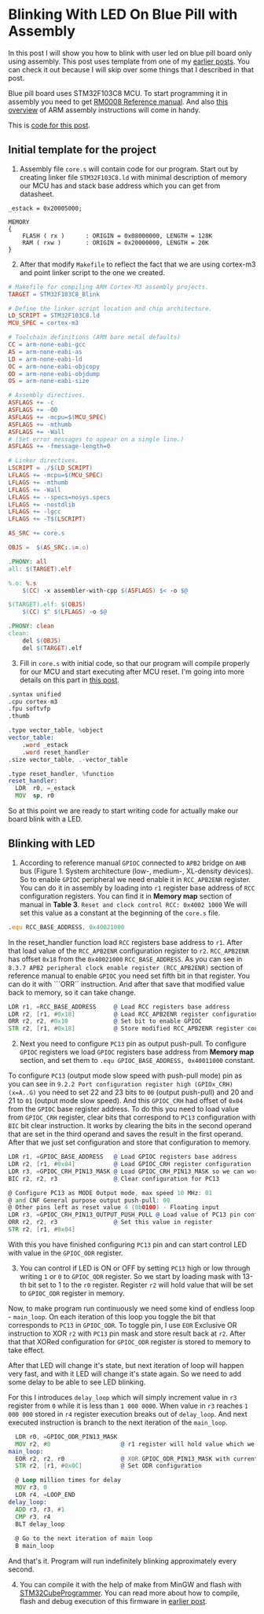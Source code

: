 # Blinking With LED On Blue Pill with Assembly

In this post I will show you how to blink with user led on blue pill board only using assembly.
This post uses template from one of my [earlier posts](https://kalleva.bearblog.dev/running-simple-assembly-on-stm32l071cbt6/).
You can check it out because I will skip over some things that I described in that post.

Blue pill board uses STM32F103C8 MCU. To start programming it in assembly you need to get [RM0008 Reference manual](https://www.st.com/resource/en/reference_manual/cd00171190-stm32f101xx-stm32f102xx-stm32f103xx-stm32f105xx-and-stm32f107xx-advanced-arm-based-32-bit-mcus-stmicroelectronics.pdf).
And also [this overview](https://developer.arm.com/documentation/dui0473/m/arm-and-thumb-instructions/) of ARM assembly instructions will come in handy.

This is [code for this post]().

## Initial template for the project

1. Assembly file ```core.s``` will contain code for our program.
Start out by creating linker file ```STM32F103C8.ld``` with minimal description of memory our MCU has and stack base address which you can get from datasheet.

```text
_estack = 0x20005000;

MEMORY
{
    FLASH ( rx )      : ORIGIN = 0x08000000, LENGTH = 128K
    RAM ( rxw )       : ORIGIN = 0x20000000, LENGTH = 20K
}
```

2. After that modify ```Makefile``` to reflect the fact that we are using cortex-m3 and point linker script to the one we created.

```Makefile
# Makefile for compiling ARM Cortex-M3 assembly projects.
TARGET = STM32F103C8_Blink

# Define the linker script location and chip architecture.
LD_SCRIPT = STM32F103C8.ld
MCU_SPEC = cortex-m3

# Toolchain definitions (ARM bare metal defaults)
CC = arm-none-eabi-gcc
AS = arm-none-eabi-as
LD = arm-none-eabi-ld
OC = arm-none-eabi-objcopy
OD = arm-none-eabi-objdump
OS = arm-none-eabi-size

# Assembly directives.
ASFLAGS += -c
ASFLAGS += -O0
ASFLAGS += -mcpu=$(MCU_SPEC)
ASFLAGS += -mthumb
ASFLAGS += -Wall
# (Set error messages to appear on a single line.)
ASFLAGS += -fmessage-length=0

# Linker directives.
LSCRIPT = ./$(LD_SCRIPT)
LFLAGS += -mcpu=$(MCU_SPEC)
LFLAGS += -mthumb
LFLAGS += -Wall
LFLAGS += --specs=nosys.specs
LFLAGS += -nostdlib
LFLAGS += -lgcc
LFLAGS += -T$(LSCRIPT)

AS_SRC += core.s

OBJS =  $(AS_SRC:.s=.o)

.PHONY: all
all: $(TARGET).elf

%.o: %.s
	$(CC) -x assembler-with-cpp $(ASFLAGS) $< -o $@

$(TARGET).elf: $(OBJS)
	$(CC) $^ $(LFLAGS) -o $@

.PHONY: clean
clean:
	del $(OBJS)
	del $(TARGET).elf
```

3. Fill in ```core.s``` with initial code, so that our program will compile properly for our MCU and start executing after MCU reset.
I'm going into more details on this part in [this post](https://kalleva.bearblog.dev/running-simple-assembly-on-stm32l071cbt6/).

```asm
.syntax unified
.cpu cortex-m3
.fpu softvfp
.thumb

.type vector_table, %object
vector_table:
    .word _estack
    .word reset_handler
.size vector_table, .-vector_table

.type reset_handler, %function
reset_handler:
  LDR  r0, =_estack
  MOV  sp, r0
```

So at this point we are ready to start writing code for actually make our board blink with a LED.

## Blinking with LED

1. According to reference manual ```GPIOC``` connected to ```APB2``` bridge on ```AHB``` bus (Figure 1. System architecture (low-, medium-, XL-density devices).
So to enable ```GPIOC``` peripheral we need enable it in ```RCC_APB2ENR``` register.
You can do it in assembly by loading into ```r1``` register base address of ```RCC``` configuration registers.
You can find it in **Memory map** section of manual in **Table 3**.
```Reset and clock control RCC: 0x4002 1000```
We will set this value as a constant at the beginning of the ```core.s``` file.

```asm
.equ RCC_BASE_ADDRESS, 0x40021000
```

In the reset_handler function load ```RCC``` registers base address to ```r1```. After that load value of the ```RCC_APB2ENR``` configuration register to ```r2```. ```RCC_APB2ENR``` has offset ```0x18``` from the ```0x40021000``` ```RCC_BASE_ADDRESS```.
As you can see in ```8.3.7 APB2 peripheral clock enable register (RCC_APB2ENR)``` section of reference manual to enable ```GPIOC``` you need set fifth bit in that register. You can do it with ```ORR`` instruction.
And after that save that modified value back to memory, so it can take change.

```asm
LDR r1, =RCC_BASE_ADDRESS     @ Load RCC registers base address
LDR r2, [r1, #0x18]           @ Load RCC_APB2ENR register configuration
ORR r2, r2, #0x10             @ Set bit to enable GPIOC
STR r2, [r1, #0x18]           @ Store modified RCC_APB2ENR register configuration
```

2. Next you need to configure ```PC13``` pin as output push-pull.
To configure ```GPIOC``` registers we load ```GPIOC``` registers base address from **Memory map** section, and set them to ```.equ GPIOC_BASE_ADDRESS, 0x40011000``` constant.

To configure ```PC13``` (output mode slow speed with push-pull mode) pin as you can see in ```9.2.2 Port configuration register high (GPIOx_CRH) (x=A..G)``` you need to set 22 and 23 bits to ```00``` (output push-pull) and 20 and 21 to ```01``` (output mode slow speed).
And this ```GPIOC_CRH``` had offset of ```0x04``` from the ```GPIOC``` base register address.
To do this you need to load value from ```GPIOC_CRH``` register, clear bits that correspond to ```PC13``` configuration with ```BIC``` bit clear instruction. It works by clearing the bits in the second operand that are set in the third operand and saves the result in the first operand.
After that we just set configuration and store that configuration to memory.

```asm
LDR r1, =GPIOC_BASE_ADDRESS   @ Load GPIOC registers base address
LDR r2, [r1, #0x04]           @ Load GPIOC_CRH register configuration
LDR r3, =GPIOC_CRH_PIN13_MASK @ Load GPIOC_CRH_PIN13_MASK so we can work with only PC13 pin configuration
BIC r2, r2, r3                @ Clear configuration for PC13

@ Configure PC13 as MODE Output mode, max speed 10 MHz: 01
@ and CNF General purpose output push-pull: 00
@ Other pins left as reset value 4 (0b0100) - Floating input
LDR r3, =GPIOC_CRH_PIN13_OUTPUT_PUSH_PULL @ Load value of PC13 pin configuration
ORR r2, r2, r3                @ Set this value in register
STR r2, [r1, #0x04]
```

With this you have finished configuring ```PC13``` pin and can start control LED with value in the ```GPIOC_ODR``` register.

3. You can control if LED is ON or OFF by setting ```PC13``` high or low through writing ```1``` or ```0``` to ```GPIOC_ODR``` register.
So we start by loading mask with 13-th bit set to 1 to the ```r0``` register.
Register ```r2``` will hold value that will be set to ```GPIOC_ODR``` register in memory.

Now, to make program run continuously we need some kind of endless loop - ```main_loop```.
On each iteration of this loop you toggle the bit that corresponds to ```PC13``` in ```GPIOC_ODR```.
To toggle pin, I use ```EOR``` Exclusive OR instruction to XOR ```r2``` with ```PC13``` pin mask and store result back at ```r2```.
After that that XORed configuration for ```GPIOC_ODR``` register is stored to memory to take effect.

After that LED will change it's state, but next iteration of loop will happen very fast, and with it LED will change it's state again.
So we need to add some delay to be able to see LED blinking.

For this I introduces ```delay_loop``` which will simply increment value in ```r3``` register from ```0``` while it is less than  ```1 000 0000```. When value in ```r3``` reaches ```1 000 000``` stored in ```r4``` register execution breaks out of ```delay_loop```.
And next executed instruction is branch to the next iteration of the ```main_loop```.

```asm
  LDR r0, =GPIOC_ODR_PIN13_MASK
  MOV r2, #0                    @ r1 register will hold value which we will set on GPIOC_ODR register
main_loop:
  EOR r2, r2, r0                @ XOR GPIOC_ODR_PIN13_MASK with current value in r1. This will have effect of flipping the bit for PIN13
  STR r2, [r1, #0x0C]           @ Set ODR configuration

  @ Loop million times for delay
  MOV r3, 0
  LDR r4, =LOOP_END
delay_loop:
  ADD r3, r3, #1
  CMP r3, r4
  BLT delay_loop
  
  @ Go to the next iteration of main loop
  B main_loop
```

And that's it. Program will run indefinitely blinking approximately every second.

4. You can compile it with the help of make from MinGW and flash with [STM32CubeProgrammer](https://www.st.com/en/development-tools/stm32cubeprog.html). You can read more about how to compile, flash and debug execution of this firmware in [earlier post](https://kalleva.bearblog.dev/running-simple-assembly-on-stm32l071cbt6/).
